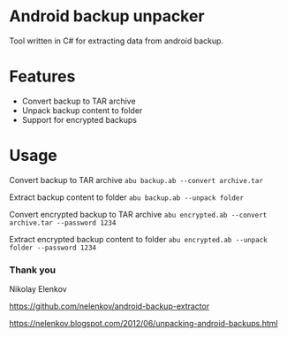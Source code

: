 Android backup unpacker
=======================

Tool written in C# for extracting data from android backup.

# Features
* Convert backup to TAR archive
* Unpack backup content to folder
* Support for encrypted backups

# Usage
Convert backup to TAR archive
```abu backup.ab --convert archive.tar```

Extract backup content to folder
```abu backup.ab --unpack folder```

Convert encrypted backup to TAR archive
```abu encrypted.ab --convert archive.tar --password 1234```

Extract encrypted backup content to folder
```abu encrypted.ab --unpack folder --password 1234```

### Thank you
Nikolay Elenkov

https://github.com/nelenkov/android-backup-extractor

https://nelenkov.blogspot.com/2012/06/unpacking-android-backups.html